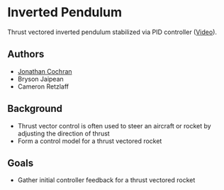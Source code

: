 # Inverted Pendulum

Thrust vectored inverted pendulum stabilized via PID controller ([Video](https://www.youtube.com/watch?v=4QJYorsHh1g)).

## Authors

- [Jonathan Cochran](https://github.com/ionzzu)
- Bryson Jaipean
- Cameron Retzlaff

## Background

- Thrust vector control is often used to steer an aircraft or rocket by adjusting the direction of thrust
- Form a control model for a thrust vectored rocket

## Goals

- Gather initial controller feedback for a thrust vectored rocket